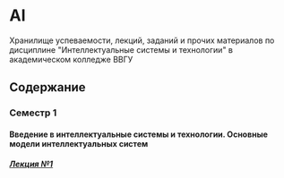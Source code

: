 # AI
Хранилище успеваемости, лекций, заданий и прочих материалов по дисциплине "Интеллектуальные системы и технологии" в академическом колледже ВВГУ

## Содержание

### Семестр 1

#### Введение в интеллектуальные системы и технологии. Основные модели интеллектуальных систем

##### [Лекция №1](sem1/lecs/lec1/lec1.md)
